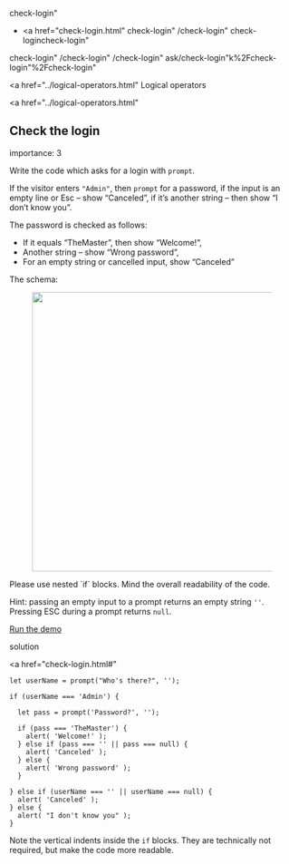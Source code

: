 check-login"

-   <a href="check-login.html"
    check-login"
    /check-login"
    check-logincheck-login"

<!-- -->

check-login"
/check-login"
/check-login"
ask/check-login"k%2Fcheck-login"%2Fcheck-login" </a>

<a href="../logical-operators.html" Logical operators</span></a>

<a href="../logical-operators.html"

## Check the login

<span class="task__importance" title="How important is the task, from 1 to 5">importance: 3</span>

Write the code which asks for a login with `prompt`.

If the visitor enters `"Admin"`, then `prompt` for a password, if the input is an empty line or Esc – show “Canceled”, if it’s another string – then show “I don’t know you”.

The password is checked as follows:

-   If it equals “TheMaster”, then show “Welcome!”,
-   Another string – show “Wrong password”,
-   For an empty string or cancelled input, show “Canceled”

The schema:

<figure><img src="check-login/ifelse_task.svg" width="599" height="493" /></figure>Please use nested `if` blocks. Mind the overall readability of the code.

Hint: passing an empty input to a prompt returns an empty string `''`. Pressing ESC during a prompt returns `null`.

[Run the demo](check-login.html#)

solution

<a href="check-login.html#"
<a href="check-login.html#" class="toolbar__button toolbar__button_edit" title="open in sandbox"></a>

    let userName = prompt("Who's there?", '');

    if (userName === 'Admin') {

      let pass = prompt('Password?', '');

      if (pass === 'TheMaster') {
        alert( 'Welcome!' );
      } else if (pass === '' || pass === null) {
        alert( 'Canceled' );
      } else {
        alert( 'Wrong password' );
      }

    } else if (userName === '' || userName === null) {
      alert( 'Canceled' );
    } else {
      alert( "I don't know you" );
    }

Note the vertical indents inside the `if` blocks. They are technically not required, but make the code more readable.
